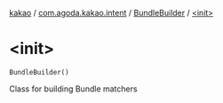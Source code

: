 [kakao](../../index.md) / [com.agoda.kakao.intent](../index.md) / [BundleBuilder](index.md) / [&lt;init&gt;](./-init-.md)

# &lt;init&gt;

`BundleBuilder()`

Class for building Bundle matchers

